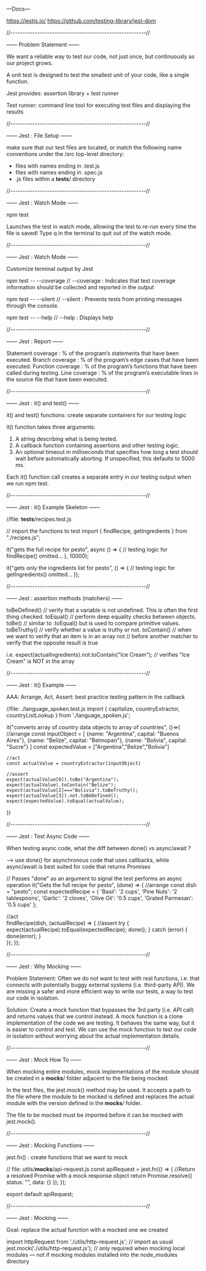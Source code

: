 
—Docs—

https://jestjs.io/
https://github.com/testing-library/jest-dom

//-------------------------------------------------------//

—— Problem Statement ——

We want a reliable way to test our code, not just once, but continuously as our project grows.

A unit test is designed to test the smallest unit of your code, like a single function. 

Jest provides: assertion library + test runner

Test runner: command line tool for executing test files and displaying the results

//-------------------------------------------------------//

—— Jest : File Setup ——

make sure that our test files are located, or match the following name conventions under the /src top-level directory:

 - files with names ending in .test.js
 - files with names ending in .spec.js
 - .js files within a __tests__/ directory
 
//-------------------------------------------------------//

—— Jest : Watch Mode ——

npm test

Launches the test in watch mode, allowing the test to re-run every time the file is saved! 
Type q in the terminal to quit out of the watch mode.

//-------------------------------------------------------//

—— Jest : Watch Mode ——

Customize terminal output by Jest

npm test -- --coverage // --coverage : Indicates that test coverage information should be collected and reported in the output

npm test -- --silent  // --silent : Prevents tests from printing messages through the console.

npm test -- --help  // --help : Displays help

//-------------------------------------------------------//

—— Jest : Report ——

Statement coverage : % of the program’s statements that have been executed.
Branch coverage : % of the program’s edge cases that have been executed.
Function coverage : % of the program’s functions that have been called during testing.
Line coverage : % of the program’s executable lines in the source file that have been executed.

//-------------------------------------------------------//

—— Jest : it() and test() ——

it() and test() functions: create separate containers for our testing logic

it() function takes three arguments:
1. A string describing what is being tested.
2. A callback function containing assertions and other testing logic.
3. An optional timeout in milliseconds that specifies how long a test should wait before automatically aborting. If unspecified, this defaults to 5000 ms.

Each it() function call creates a separate entry in our testing output when we run npm test.

//-------------------------------------------------------//

—— Jest : it() Example Skeleton ——

//file: __tests__/recipes.test.js

// import the functions to test
import { findRecipe, getIngredients } from "./recipes.js"; 

it("gets the full recipe for pesto", async () => {
    // testing logic for findRecipe() omitted...
}, 10000);

it("gets only the ingredients list for pesto", () => {
    // testing logic for getIngredients() omitted...
});

//-------------------------------------------------------//

—— Jest : assertion methods (matchers) ——

toBeDefined() // verify that a variable is not undefined. This is often the first thing checked.
toEqual() // perform deep equality checks between objects.
toBe() // similar to .toEqual() but is used to compare primitive values.
toBeTruthy() // verify whether a value is truthy or not.
toContain() // when we want to verify that an item is in an array
not // before another matcher to verify that the opposite result is true

i.e. expect(actualIngredients).not.toContain("Ice Cream"); // verifies "Ice Cream" is NOT in the array

//-------------------------------------------------------//

—— Jest : it() Example ——

AAA: Arrange, Act, Assert: best practice testing pattern in the callback

//file: ./language_spoken.test.js
import { 
  capitalize, 
  countryExtractor,
  countryListLookup
} from './language_spoken.js';

it("converts array of country data objects to array of countries", ()=>{
    //arrange
    const inputObject = [
      {name: "Argentina", capital: "Buenos Aires"},
      {name: "Belize", capital: "Belmopan"},
      {name: "Bolivia", capital: "Sucre"}
      ]
    const expectedValue = ["Argentina","Belize","Bolivia"]
    
    //act
    const actualValue = countryExtractor(inputObject)
    
    //assert
    expect(actualValue[0]).toBe("Argentina");
    expect(actualValue).toContain("Belize");
    expect(actualValue[2]==="Bolivia").toBeTruthy();
    expect(actualValue[3]).not.toBeDefined();
    expect(expectedValue).toEqual(actualValue);
})

//-------------------------------------------------------//

—— Jest : Test Async Code ——

When testing async code, what the diff between done() vs async/await ?

—> use done() for asynchronous code that uses callbacks, while async/await is best suited for code that returns Promises

// Passes "done" as an argument to signal the test performs an async operation
it("Gets the full recipe for pesto", (done) => {
  //arrange
  const dish = "pesto";
  const expectedRecipe = {
    'Basil': '2 cups',
    'Pine Nuts': '2 tablespoons',
    'Garlic': '2 cloves',
    'Olive Oil': '0.5 cups',
    'Grated Parmesan': '0.5 cups'
  };

  //act  
  findRecipe(dish, (actualRecipe) => {
    //assert
    try {
      expect(actualRecipe).toEqual(expectedRecipe);
      done();
    } catch (error) {
      done(error);
    }   
  });
});


//-------------------------------------------------------//

—— Jest : Why Mocking ——

Problem Statement:
Often we do not want to test with real functions, i.e. that connects with potentially buggy external systems (i.e. third-party API).
We are missing a safer and more efficient way to write our tests, a way to test our code in isolation.

Solution:
Create a mock function that bypasses the 3rd party (i.e. API call) and returns values that we control instead.
A mock function is a clone implementation of the code we are testing.
It behaves the same way, but it is easier to control and test.
We can use the mock function to test our code in isolation without worrying about the actual implementation details.

//-------------------------------------------------------//

—— Jest :  Mock How To ——

When mocking entire modules, mock implementations of the module should be created in a __mocks__/ folder adjacent to the file being mocked.

In the test files, the jest.mock() method may be used. It accepts a path to the file where the module to be mocked is defined and replaces the actual module with the version defined in the __mocks__/ folder.

The file to be mocked must be imported before it can be mocked with jest.mock().

//-------------------------------------------------------//

—— Jest : Mocking Functions ——

jest.fn() : create functions that we want to mock

// file: utils/__mocks__/api-request.js
const apiRequest = jest.fn(() => {
  //Return a resolved Promise with a mock response object
  return Promise.resolve({ 
    status: "", 
    data: {} 
  });
});

export default apiRequest;

//-------------------------------------------------------//

—— Jest :  Mocking ——

Goal: replace the actual function with a mocked one we created

import httpRequest from './utils/http-request.js';  // import as usual
jest.mock('./utils/http-request.js');  // only required when mocking local modules — not if mocking modules installed into the node_modules directory



